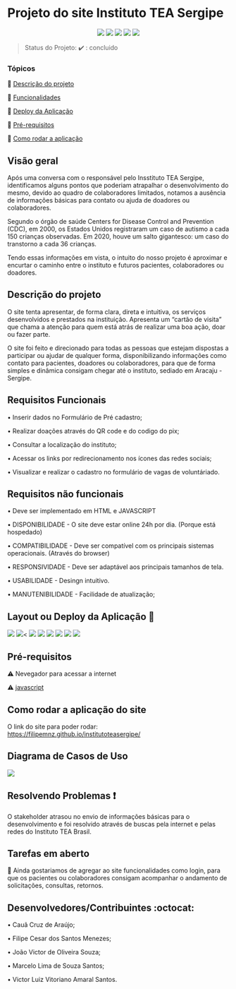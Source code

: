 
<h1>Projeto do site Instituto TEA Sergipe</h1> 

<p align="center">
  <img src="https://img.shields.io/static/v1?label=bootstrap&message=framework&color=blue&style=for-the-badge&logo=bootstrap"/>
  <img src="https://img.shields.io/static/v1?label=github&message=deploy&color=blue&style=for-the-badge&logo=github"/>
  <img src="http://img.shields.io/static/v1?label=JavaScript&message= ECMAScript 2021&color=red&style=for-the-badge&logo=javascript"/>
  <img src="http://img.shields.io/static/v1?label=TESTES&message=%3E100&color=GREEN&style=for-the-badge"/>
   <img src="http://img.shields.io/static/v1?label=STATUS&message=concluido&color=RED&style=for-the-badge"/>
</p>

> Status do Projeto: :heavy_check_mark: : concluido

### Tópicos 

:small_blue_diamond: [Descrição do projeto](#descrição-do-projeto)

:small_blue_diamond: [Funcionalidades](#funcionalidades)

:small_blue_diamond: [Deploy da Aplicação](#deploy-da-aplicação-dash)

:small_blue_diamond: [Pré-requisitos](#pré-requisitos)

:small_blue_diamond: [Como rodar a aplicação](#como-rodar-a-aplicação-arrow_forward)

## Visão geral

<p>Após uma conversa com o responsável pelo Insstituto TEA Sergipe, identificamos alguns pontos que poderiam atrapalhar o desenvolvimento do mesmo, devido ao quadro de colaboradores limitados, notamos a ausência de informações básicas para contato ou ajuda de doadores ou colaboradores.</p>

<p>Segundo o órgão de saúde Centers for Disease Control and Prevention (CDC), em 2000, os Estados Unidos registraram um caso de autismo a cada 150 crianças observadas. Em 2020, houve um salto gigantesco: um caso do transtorno a cada 36 crianças.</p>

<p>Tendo essas informações em vista, o intuito do nosso projeto é aproximar e encurtar o caminho entre o instituto e futuros pacientes, colaboradores ou doadores.</p>

## Descrição do projeto 

 <p>O site tenta apresentar, de forma clara, direta e intuitiva, os serviços desenvolvidos e prestados na instituição. Apresenta um “cartão de visita” que chama a atenção para quem está atrás de realizar uma boa ação, doar ou fazer parte.</p>
 
<p>O site foi feito e direcionado para todas as pessoas que estejam dispostas a participar ou ajudar de qualquer forma, disponibilizando informações como contato para pacientes, doadores ou colaboradores, para que de forma simples e dinâmica consigam chegar até o instituto, sediado em Aracaju - Sergipe.</p>

## Requisitos Funcionais

<p>• Inserir dados no Formulário de Pré cadastro;</p>
<p>• Realizar doações através do QR code e do codigo do pix;</p>
<p>• Consultar a localização do instituto;</p>
<p>• Acessar os links por redirecionamento nos ícones das redes sociais;</p>
<p>• Visualizar e realizar o cadastro no formulário de vagas de voluntáriado.</p>

## Requisitos não funcionais

<p>• Deve ser implementado em HTML e JAVASCRIPT</p>
<p>• DISPONIBILIDADE - O site deve estar online 24h por dia. (Porque está hospedado)</p>
<p>• COMPATIBILIDADE - Deve ser compatível com os principais sistemas operacionais. (Através do browser)</p>
<p>• RESPONSIVIDADE - Deve ser adaptável aos principais tamanhos de tela.</p>
<p>• USABILIDADE - Desingn intuitivo. </p>
<p>• MANUTENIBILIDADE - Facilidade de atualização;</p>

## Layout ou Deploy da Aplicação :dash:

<img src="https://i.imgur.com/MFTZsmR.png"/>
<img src="https://i.imgur.com/zCnOj5Y.png"/><
<img src="https://i.imgur.com/PY3xCky.png"/>
<img src="https://i.imgur.com/LfyoDWp.png"/>
<img src="https://i.imgur.com/ReRyBmz.png"/>
<img src="https://i.imgur.com/Gwiqrik.png"/>
<img src="https://i.imgur.com/MtvvXyW.png"/>
<img src="https://i.imgur.com/WhxwJde.png"/>

## Pré-requisitos

:warning: Nevegador para acessar a internet

:warning: [javascript](https://www.java.com/pt-BR/download/ie_manual.jsp)

## Como rodar a aplicação do site

 O link do site para poder rodar: https://filipemnz.github.io/institutoteasergipe/

## Diagrama de Casos de Uso

<img src="https://i.imgur.com/fvoKzOh.jpg"/>

## Resolvendo Problemas :exclamation:

O stakeholder atrasou no envio de informações básicas para o desenvolvimento e foi resolvido através de buscas pela internet e pelas redes do Instituto TEA Brasil.

## Tarefas em aberto

:memo: Ainda gostariamos de agregar ao site funcionalidades como login, para que os pacientes ou colaboradores consigam acompanhar o andamento de solicitações, consultas, retornos.

## Desenvolvedores/Contribuintes :octocat:

<p>• Cauã Cruz de Araújo;</p>
<p>• Filipe Cesar dos Santos Menezes;</p>
<p>• João Victor de Oliveira Souza;</p>
<p>• Marcelo Lima de Souza Santos;</p>
<p>• Victor Luiz Vitoriano Amaral Santos.</p>
